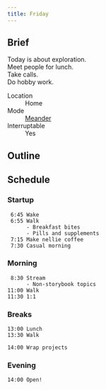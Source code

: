 ```yaml
---
title: Friday
---
```


## Brief

Today is about exploration.  
Meet people for lunch.  
Take calls.  
Do hobby work.

<dl>
  <dt>Location</dt>
  <dd>Home</dd>

  <dt>Mode</dt>
  <dd><a href="/mode/meander">Meander</a></dd>

  <dt>Interruptable</dt>
  <dd>Yes</dd>
</dl>

## Outline

## Schedule

### Startup

```
 6:45 Wake
 6:55 Walk
      - Breakfast bites
      - Pills and supplements
 7:15 Make nellie coffee
 7:30 Casual morning
```

### Morning

```
 8:30 Stream
      - Non-storybook topics
11:00 Walk
11:30 1:1
```

### Breaks

```
13:00 Lunch
13:30 Walk

14:00 Wrap projects
```

### Evening

```
14:00 Open!
```
